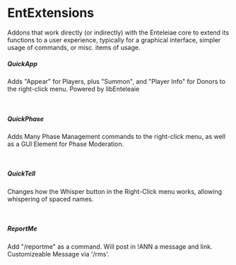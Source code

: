 # EntExtensions
Addons that work directly (or indirectly) with the Enteleiae core to extend its functions to a user experience, typically for a graphical interface, simpler usage of commands, or misc. items of usage.

##### QuickApp
Adds "Appear" for Players, plus "Summon", and "Player Info" for Donors to the right-click menu. Powered by libEnteleaie

 
##### QuickPhase
Adds Many Phase Management commands to the right-click menu, as well as a GUI Element for Phase Moderation.

 
##### QuickTell
Changes how the Whisper button in the Right-Click menu works, allowing whispering of spaced names.

 
##### ReportMe
Add "/reportme" as a command. Will post in !ANN a message and link. Customizeable Message via '/rms'.
